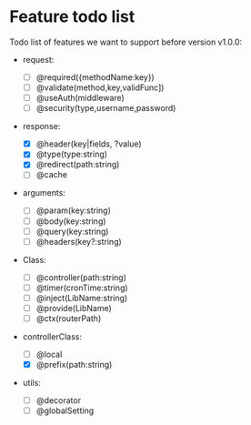 # Feature todo list

Todo list of features we want to support before version v1.0.0:

- request:

  - [ ] @required({methodName:key})
  - [ ] @validate(method,key,validFunc])
  - [ ] @useAuth(middleware)
  - [ ] @security(type,username,password)

- response:

  - [x] @header(key|fields, ?value)
  - [x] @type(type:string)
  - [x] @redirect(path:string)
  - [ ] @cache

- arguments:

  - [ ] @param(key:string)
  - [ ] @body(key:string)
  - [ ] @query(key:string)
  - [ ] @headers(key?:string)

- Class:

  - [ ] @controller(path:string)
  - [ ] @timer(cronTime:string)
  - [ ] @inject(LibName:string)
  - [ ] @provide(LibName)
  - [ ] @ctx(routerPath)

- controllerClass:

  - [ ] @local
  - [x] @prefix(path:string)

- utils:

  - [ ] @decorator
  - [ ] @globalSetting
